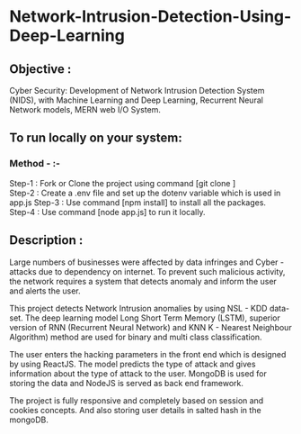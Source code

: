 #  Network-Intrusion-Detection-Using-Deep-Learning

## Objective : 
Cyber Security: Development of Network Intrusion Detection System (NIDS),   with Machine Learning and Deep Learning, Recurrent Neural Network models, MERN web I/O System.
## To run locally on your system:

### Method -  :-
Step-1 : Fork or Clone the project using command [git clone <url>]   
Step-2 : Create a .env file and set up the dotenv variable which is used in app.js 
Step-3 : Use command [npm install] to install all the packages.                                                                                                   
Step-4 : Use command [node app.js] to run it locally.

## Description : 
Large numbers of businesses were affected by data infringes and Cyber -attacks due to dependency on internet. To prevent such malicious activity, the network requires a system that detects anomaly and inform the user and alerts the user. 

This project detects Network Intrusion anomalies by using NSL - KDD data-set. The deep learning model Long Short Term Memory (LSTM), superior version of RNN (Recurrent Neural Network) and KNN K - Nearest Neighbour Algorithm) method are used for binary and multi class classification. 

The user enters the hacking parameters in the front end which is designed by using ReactJS. The model predicts the type of attack and gives information about the type of attack to the user. MongoDB is used for storing the data and NodeJS is served as back end framework.

The project is fully responsive and completely based on session and cookies concepts. And also storing user details in salted hash in the mongoDB.

